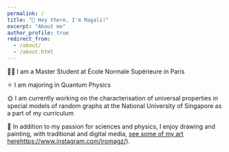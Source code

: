 ```yaml
---
permalink: /
title: "👋 Hey there, I'm Magali!"
excerpt: "About me"
author_profile: true
redirect_from: 
  - /about/
  - /about.html
---
```



👩‍🎓 I am a Master Student at École Normale Supérieure in Paris

⚛️ I am majoring in Quantum Physics

🌞 I am currently working on the characterisation of universal properties in special models of random graphs at the National University of Singapore as a part of my curriculum

🌈 In addition to my passion for sciences and physics, I enjoy drawing and painting, with traditional and digital media, [see some of my art here](https://www.instagram.com/iromagz/)https://www.instagram.com/iromagz/).
